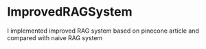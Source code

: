 # ImprovedRAGSystem
I implemented improved RAG system based on pinecone article and compared with naive RAG system
